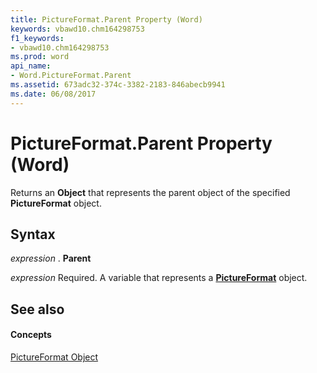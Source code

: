 ```yaml
---
title: PictureFormat.Parent Property (Word)
keywords: vbawd10.chm164298753
f1_keywords:
- vbawd10.chm164298753
ms.prod: word
api_name:
- Word.PictureFormat.Parent
ms.assetid: 673adc32-374c-3382-2183-846abecb9941
ms.date: 06/08/2017
---
```



# PictureFormat.Parent Property (Word)

Returns an  **Object** that represents the parent object of the specified **PictureFormat** object.


## Syntax

 _expression_ . **Parent**

 _expression_ Required. A variable that represents a **[PictureFormat](Word.PictureFormat.md)** object.


## See also


#### Concepts


[PictureFormat Object](Word.PictureFormat.md)

